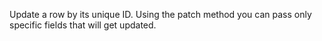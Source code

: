 Update a row by its unique ID. Using the patch method you can pass only specific fields that will get updated.